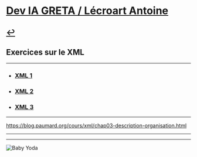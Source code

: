 # [Dev IA GRETA / Lécroart Antoine](https://github.com/Dev-IA-2024/antoine.lecroart)

[↩️](..)
---

## Exercices sur le XML

---

- ### [XML 1](./XML_1)
- ### [XML 2](./XML_2)
- ### [XML 3](./XML_3)

---

https://blog.paumard.org/cours/xml/chap03-description-organisation.html

---
---
![Baby Yoda](https://images3.alphacoders.com/110/1108129.jpg)
